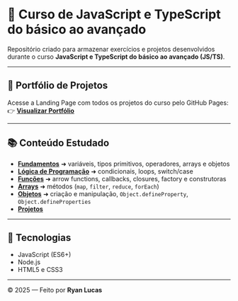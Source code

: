 # 📘 Curso de JavaScript e TypeScript do básico ao avançado

Repositório criado para armazenar exercícios e projetos desenvolvidos durante o curso **JavaScript e TypeScript do básico ao avançado (JS/TS)**.

---

## 🚀 Portfólio de Projetos
Acesse a Landing Page com todos os projetos do curso pelo GitHub Pages:  
👉 **[Visualizar Portfólio](https://ryanlcampos.github.io/Curso-JavaScript-e-TypeScript/)**

---

## 📚 Conteúdo Estudado
- [**Fundamentos**](./JS/MODULO_1_JS_BASICO_INICIANTES/) ➜ variáveis, tipos primitivos, operadores, arrays e objetos  
- [**Lógica de Programação**](./JS/MODULO_2_JS_LOGICA_PROGRAMACAO/) ➜ condicionais, loops, switch/case  
- [**Funções**](./JS/MODULO_3_JS_FUNCOES_AVANCADO/) ➜ arrow functions, callbacks, closures, factory e construtoras  
- [**Arrays**](./JS/MODULO_4_JS_ARRAYS_AVANCADO/) ➜ métodos (`map`, `filter`, `reduce`, `forEach`)
- [**Objetos**](./JS/Modulo_5_JS_OBJETOS_PROTOTYPES_AVANCADO/) ➜ criação e manipulação, `Object.defineProperty`, `Object.defineProperties`    
- [**Projetos**](./projetos)

---

## 🚀 Tecnologias
- JavaScript (ES6+)  
- Node.js  
- HTML5 e CSS3
  
---

© 2025 — Feito por **Ryan Lucas**
